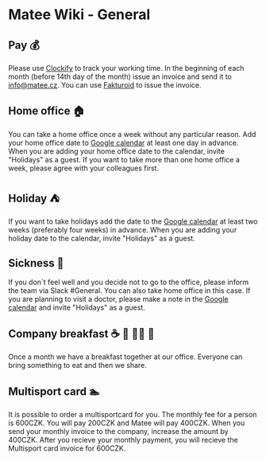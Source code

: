 # Matee Wiki - General

## Pay :moneybag:
Please use [Clockify](https://clockify.me/tracker) to track your working time. 
In the beginning of each month (before 14th day of the month) issue an invoice and send it to info@matee.cz. You can use [Fakturoid](https://www.fakturoid.cz/) to issue the invoice.

## Home office :house:
You can take a home office once a week without any particular reason. Add your home office date to [Google calendar](https://calendar.google.com/calendar/b/1?cid=bWF0ZWUuY3pfMjJwNWpxODgxN3A0aWt0bGY0bTc0bGZnY2dAZ3JvdXAuY2FsZW5kYXIuZ29vZ2xlLmNvbQ) at least one day in advance. When you are adding your home office date to the calendar, invite "Holidays" as a guest. If you want to take more than one home office a week, please agree with your colleagues first.
 
## Holiday :tent:
If you want to take holidays add the date to the [Google calendar](https://calendar.google.com/calendar/b/1?cid=bWF0ZWUuY3pfMjJwNWpxODgxN3A0aWt0bGY0bTc0bGZnY2dAZ3JvdXAuY2FsZW5kYXIuZ29vZ2xlLmNvbQ) at least two weeks (preferably four weeks) in advance. When you are adding your holiday date to the calendar, invite "Holidays" as a guest.

## Sickness :pill:
If you don´t feel well and you decide not to go to the office, please inform the team via Slack #General. You can also take home office in this case. If you are planning to visit a doctor, please make a note in the [Google calendar](https://calendar.google.com/calendar/b/1?cid=bWF0ZWUuY3pfMjJwNWpxODgxN3A0aWt0bGY0bTc0bGZnY2dAZ3JvdXAuY2FsZW5kYXIuZ29vZ2xlLmNvbQ) and invite "Holidays" as a guest.

## Company breakfast :coffee: :bread: :egg::watermelon: :cake:
Once a month we have a breakfast together at our office. Everyone can bring something to eat and then we share.

## Multisport card :swimmer:
It is possible to order a multisportcard for you. The monthly fee for a person is 600CZK. You will pay 200CZK and Matee will pay 400CZK. When you send your monthly invoice to the company, increase the amount by 400CZK. After you recieve your monthly payment, you will recieve the Multisport card invoice for 600CZK.
